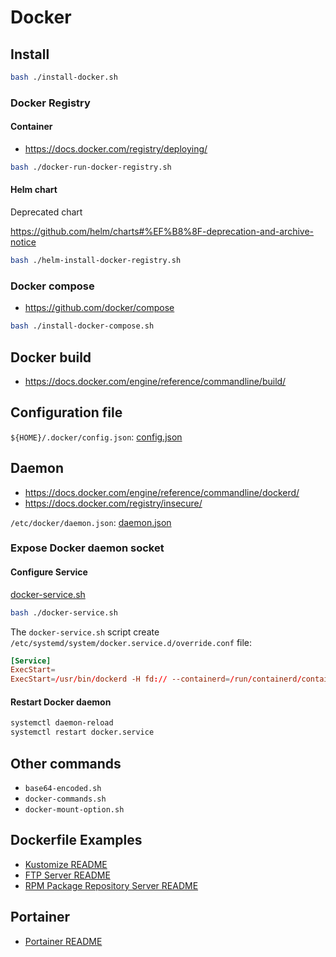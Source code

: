 # Docker

## Install

```bash
bash ./install-docker.sh
```

### Docker Registry

#### Container

- https://docs.docker.com/registry/deploying/

```bash
bash ./docker-run-docker-registry.sh
```

#### Helm chart

Deprecated chart

https://github.com/helm/charts#%EF%B8%8F-deprecation-and-archive-notice

```bash
bash ./helm-install-docker-registry.sh
```

### Docker compose

- https://github.com/docker/compose

```bash
bash ./install-docker-compose.sh
```

## Docker build

- https://docs.docker.com/engine/reference/commandline/build/

## Configuration file

`${HOME}/.docker/config.json`: [config.json](/docker/config.json)

## Daemon

- https://docs.docker.com/engine/reference/commandline/dockerd/
- https://docs.docker.com/registry/insecure/

`/etc/docker/daemon.json`: [daemon.json](/docker/daemon.json)

### Expose Docker daemon socket

#### Configure Service

[docker-service.sh](/docker/docker-service.sh)

```bash
bash ./docker-service.sh
```

The `docker-service.sh` script create `/etc/systemd/system/docker.service.d/override.conf` file:

```conf
[Service]
ExecStart=
ExecStart=/usr/bin/dockerd -H fd:// --containerd=/run/containerd/containerd.sock --host tcp://0.0.0.0:2375
```

#### Restart Docker daemon

```bash
systemctl daemon-reload
systemctl restart docker.service
```

## Other commands

- `base64-encoded.sh`
- `docker-commands.sh`
- `docker-mount-option.sh`

## Dockerfile Examples

- [Kustomize README](/Kustomize/README.md)
- [FTP Server README](/linux/ftp-server/README.md)
- [RPM Package Repository Server README](/linux/rpm-package-repo-server/README.md)

## Portainer

- [Portainer README](/docker/portainer.md)

